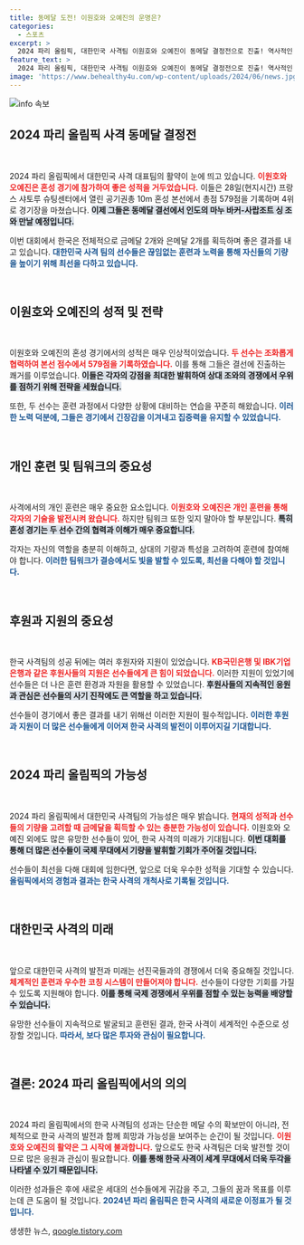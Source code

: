```yaml
---
title: 동메달 도전! 이원호와 오예진의 운명은?
categories:
  - 스포츠
excerpt: >
  2024 파리 올림픽, 대한민국 사격팀 이원호와 오예진이 동메달 결정전으로 진출! 역사적인 금메달 기회를 잡고 올림픽 무대에서 금빛 활약을 펼칠 준비가 된 그들의 이야기를 확인하세요!
feature_text: >
  2024 파리 올림픽, 대한민국 사격팀 이원호와 오예진이 동메달 결정전으로 진출! 역사적인 금메달 기회를 잡고 올림픽 무대에서 금빛 활약을 펼칠 준비가 된 그들의 이야기를 확인하세요!
image: 'https://www.behealthy4u.com/wp-content/uploads/2024/06/news.jpg'
---
```


<p><img src="https://www.behealthy4u.com/wp-content/uploads/2024/06/news.jpg" alt="info 속보" /></p>

<h2 data-ke-size="size26">2024 파리 올림픽 사격 동메달 결정전</h2>

<p data-ke-size="size16">&nbsp;</p>

<p>2024 파리 올림픽에서 대한민국 사격 대표팀의 활약이 눈에 띄고 있습니다. <b><span style="color: #ee2323;">이원호와 오예진은 혼성 경기에 참가하여 좋은 성적을 거두었습니다.</span></b> 이들은 28일(현지시간) 프랑스 샤토루 슈팅센터에서 열린 공기권총 10m 혼성 본선에서 총점 579점을 기록하며 4위로 경기장을 마쳤습니다. <b><span style="background-color: #21538527;">이제 그들은 동메달 결선에서 인도의 마누 바커-사랍조트 싱 조와 만날 예정입니다.</span></b> </p>

<p>이번 대회에서 한국은 전체적으로 금메달 2개와 은메달 2개를 획득하며 좋은 결과를 내고 있습니다. <b><span style="color: #1a5490;">대한민국 사격 팀의 선수들은 끊임없는 훈련과 노력을 통해 자신들의 기량을 높이기 위해 최선을 다하고 있습니다.</span></b></p>

<p data-ke-size="size16">&nbsp;</p>

<h2 data-ke-size="size26">이원호와 오예진의 성적 및 전략</h2>

<p data-ke-size="size16">&nbsp;</p>

<p>이원호와 오예진의 혼성 경기에서의 성적은 매우 인상적이었습니다. <b><span style="color: #ee2323;">두 선수는 조화롭게 협력하여 본선 점수에서 579점을 기록하였습니다.</span></b> 이를 통해 그들은 결선에 진출하는 쾌거를 이루었습니다. <b><span style="background-color: #21538527;">이들은 각자의 강점을 최대한 발휘하여 상대 조와의 경쟁에서 우위를 점하기 위해 전략을 세웠습니다.</span></b> </p>

<p>또한, 두 선수는 훈련 과정에서 다양한 상황에 대비하는 연습을 꾸준히 해왔습니다. <b><span style="color: #1a5490;">이러한 노력 덕분에, 그들은 경기에서 긴장감을 이겨내고 집중력을 유지할 수 있었습니다.</span></b></p>

<p data-ke-size="size16">&nbsp;</p>

<h2 data-ke-size="size26">개인 훈련 및 팀워크의 중요성</h2>

<p data-ke-size="size16">&nbsp;</p>

<p>사격에서의 개인 훈련은 매우 중요한 요소입니다. <b><span style="color: #ee2323;">이원호와 오예진은 개인 훈련을 통해 각자의 기술을 발전시켜 왔습니다.</span></b> 하지만 팀워크 또한 잊지 말아야 할 부분입니다. <b><span style="background-color: #21538527;">특히 혼성 경기는 두 선수 간의 협력과 이해가 매우 중요합니다.</span></b> </p>

<p>각자는 자신의 역할을 충분히 이해하고, 상대의 기량과 특성을 고려하여 훈련에 참여해야 합니다. <b><span style="color: #1a5490;">이러한 팀워크가 결승에서도 빛을 발할 수 있도록, 최선을 다해야 할 것입니다.</span></b></p>

<p data-ke-size="size16">&nbsp;</p>

<h2 data-ke-size="size26">후원과 지원의 중요성</h2>

<p data-ke-size="size16">&nbsp;</p>

<p>한국 사격팀의 성공 뒤에는 여러 후원자와 지원이 있었습니다. <b><span style="color: #ee2323;">KB국민은행 및 IBK기업은행과 같은 후원사들의 지원은 선수들에게 큰 힘이 되었습니다.</span></b> 이러한 지원이 있었기에 선수들은 더 나은 훈련 환경과 자원을 활용할 수 있었습니다. <b><span style="background-color: #21538527;">후원사들의 지속적인 응원과 관심은 선수들의 사기 진작에도 큰 역할을 하고 있습니다.</span></b></p>

<p>선수들이 경기에서 좋은 결과를 내기 위해선 이러한 지원이 필수적입니다. <b><span style="color: #1a5490;">이러한 후원과 지원이 더 많은 선수들에게 이어져 한국 사격의 발전이 이루어지길 기대합니다.</span></b></p>

<p data-ke-size="size16">&nbsp;</p>

<h2 data-ke-size="size26">2024 파리 올림픽의 가능성</h2>

<p data-ke-size="size16">&nbsp;</p>

<p>2024 파리 올림픽에서 대한민국 사격팀의 가능성은 매우 밝습니다. <b><span style="color: #ee2323;">현재의 성적과 선수들의 기량을 고려할 때 금메달을 획득할 수 있는 충분한 가능성이 있습니다.</span></b> 이원호와 오예진 외에도 많은 유망한 선수들이 있어, 한국 사격의 미래가 기대됩니다. <b><span style="background-color: #21538527;">이번 대회를 통해 더 많은 선수들이 국제 무대에서 기량을 발휘할 기회가 주어질 것입니다.</span></b></p>

<p>선수들이 최선을 다해 대회에 임한다면, 앞으로 더욱 우수한 성적을 기대할 수 있습니다. <b><span style="color: #1a5490;">올림픽에서의 경험과 결과는 한국 사격의 개척사로 기록될 것입니다.</span></b></p>

<p data-ke-size="size16">&nbsp;</p>

<h2 data-ke-size="size26">대한민국 사격의 미래</h2>

<p data-ke-size="size16">&nbsp;</p>

<p>앞으로 대한민국 사격의 발전과 미래는 선진국들과의 경쟁에서 더욱 중요해질 것입니다. <b><span style="color: #ee2323;">체계적인 훈련과 우수한 코칭 시스템이 만들어져야 합니다.</span></b> 선수들이 다양한 기회를 가질 수 있도록 지원해야 합니다. <b><span style="background-color: #21538527;">이를 통해 국제 경쟁에서 우위를 점할 수 있는 능력을 배양할 수 있습니다.</span></b></p>

<p>유망한 선수들이 지속적으로 발굴되고 훈련된 결과, 한국 사격이 세계적인 수준으로 성장할 것입니다. <b><span style="color: #1a5490;">따라서, 보다 많은 투자와 관심이 필요합니다.</span></b></p>

<p data-ke-size="size16">&nbsp;</p>

<h2 data-ke-size="size26">결론: 2024 파리 올림픽에서의 의의</h2>

<p data-ke-size="size16">&nbsp;</p>

<p>2024 파리 올림픽에서의 한국 사격팀의 성과는 단순한 메달 수의 확보만이 아니라, 전체적으로 한국 사격의 발전과 함께 희망과 가능성을 보여주는 순간이 될 것입니다. <b><span style="color: #ee2323;">이원호와 오예진의 활약은 그 시작에 불과합니다.</span></b> 앞으로도 한국 사격팀은 더욱 발전할 것이므로 많은 응원과 관심이 필요합니다. <b><span style="background-color: #21538527;">이를 통해 한국 사격이 세계 무대에서 더욱 두각을 나타낼 수 있기 때문입니다.</span></b></p>

<p>이러한 성과들은 후에 새로운 세대의 선수들에게 귀감을 주고, 그들의 꿈과 목표를 이루는데 큰 도움이 될 것입니다. <b><span style="color: #1a5490;">2024년 파리 올림픽은 한국 사격의 새로운 이정표가 될 것입니다.</span></b></p>
생생한 뉴스, <a href="https://qoogle.tistory.com" rel="dofollow">qoogle.tistory.com</a>


